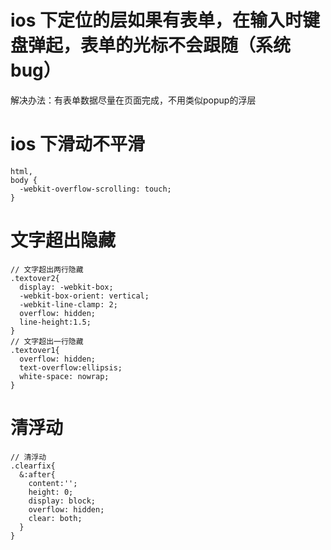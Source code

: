 # ios 下定位的层如果有表单，在输入时键盘弹起，表单的光标不会跟随（系统bug）
  解决办法：有表单数据尽量在页面完成，不用类似popup的浮层

# ios 下滑动不平滑
```
html,
body {
  -webkit-overflow-scrolling: touch;
}
```
# 文字超出隐藏
```
// 文字超出两行隐藏
.textover2{
  display: -webkit-box;
  -webkit-box-orient: vertical;
  -webkit-line-clamp: 2;
  overflow: hidden;
  line-height:1.5;
}
// 文字超出一行隐藏
.textover1{
  overflow: hidden;
  text-overflow:ellipsis;
  white-space: nowrap;
}
```
# 清浮动
```
// 清浮动
.clearfix{
  &:after{
    content:'';
    height: 0;
    display: block;
    overflow: hidden;
    clear: both;
  }
}
```
